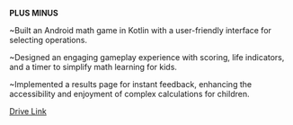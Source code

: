 **PLUS MINUS**



~Built an Android math game in Kotlin with a user-friendly interface for selecting operations.



~Designed an engaging gameplay experience with scoring, life indicators, and a timer to simplify math learning for kids.


~Implemented a results page for instant feedback, enhancing the accessibility and enjoyment of complex calculations for children.


[Drive Link](https://drive.google.com/file/d/1ZYpbZ9YU2FdqExoWkglUtFnsNe4Ahq9V/view?usp=drive_link) 

